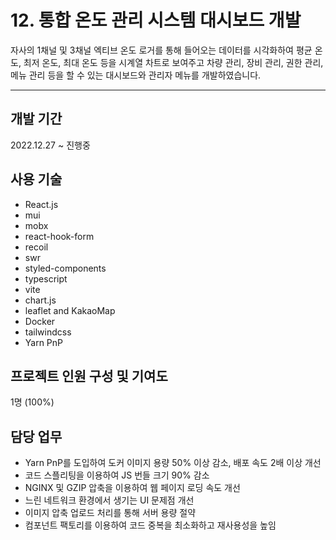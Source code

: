 # 12. 통합 온도 관리 시스템 대시보드 개발

자사의 1채널 및 3채널 엑티브 온도 로거를 통해 들어오는 데이터를 시각화하여 평균 온도, 최저 온도, 최대 온도 등을 시계열 차트로 보여주고 차량 관리, 장비 관리, 권한 관리, 메뉴 관리 등을 할 수 있는 대시보드와 관리자 메뉴를 개발하였습니다.

---

## 개발 기간

2022.12.27 ~ 진행중

## 사용 기술

- React.js
- mui
- mobx
- react-hook-form
- recoil
- swr
- styled-components
- typescript
- vite
- chart.js
- leaflet and KakaoMap
- Docker
- tailwindcss
- Yarn PnP

## 프로젝트 인원 구성 및 기여도

1명 (100%)

## 담당 업무

- Yarn PnP를 도입하여 도커 이미지 용량 50% 이상 감소, 배포 속도 2배 이상 개선
- 코드 스플리팅을 이용하여 JS 번들 크기 90% 감소
- NGINX 및 GZIP 압축을 이용하여 웹 페이지 로딩 속도 개선
- 느린 네트워크 환경에서 생기는 UI 문제점 개선
- 이미지 압축 업로드 처리를 통해 서버 용량 절약
- 컴포넌트 팩토리를 이용하여 코드 중복을 최소화하고 재사용성을 높임
